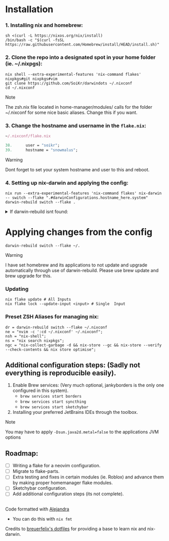# Installation

### 1. Installing nix and homebrew:
```shell
sh <(curl -L https://nixos.org/nix/install)
/bin/bash -c "$(curl -fsSL https://raw.githubusercontent.com/Homebrew/install/HEAD/install.sh)"
```

### 2. Clone the repo into a designated spot in your home folder (ie. ~/.nixpgs):

```shell
nix shell --extra-experimental-features 'nix-command flakes' nixpkgs#git nixpkgs#vim
git clone https://github.com/SoiKr/darwindots ~/.nixconf
cd ~/.nixconf
```

> [!NOTE]  
> The zsh.nix file located in home-manager/modules/ calls for the folder ~/.nixconf for some nice basic aliases. Change this if you want.

### 3. Change the hostname and username in the `flake.nix`:

```nix
~/.nixconf/flake.nix

38.      user = "soikr";
39.      hostname = "snowmalus";
```
> [!WARNING]  
> Dont forget to set your system hostname and user to this and reboot.

### 4. Setting up nix-darwin and applying the config:

```shell
nix run --extra-experimental-features 'nix-command flakes' nix-darwin -- switch --flake ".#darwinConfigurations.hostname_here.system"
darwin-rebuild switch --flake .
```

<details>
<summary>If darwin-rebuild isnt found:</summary>
<p></p>

```shell
nix --extra-experimental-features "nix-command flakes" build ".#darwinConfigurations.hostname_here.system"
./result/sw/bin/darwin-rebuild switch --flake .
```

</details>

# Applying changes from the config
```shell
darwin-rebuild switch --flake ~/.
```

> [!WARNING]  
> I have set homebrew and its applications to not update and upgrade automatically through use of darwin-rebuild. Please use brew update and brew upgrade for this.

### Updating
```shell
nix flake update # All Inputs
nix flake lock --update-input <input> # Single  Input
```

### Preset ZSH Aliases for managing nix:
```
dr = darwin-rebuild switch --flake ~/.nixconf
ne = "nvim -c ':cd ~/.nixconf' ~/.nixconf";
nsh = "nix-shell";
ns = "nix search nixpkgs";
ngc = "nix-collect-garbage -d && nix-store --gc && nix-store --verify --check-contents && nix store optimise";
```

## Additional configuration steps: (Sadly not everything is reproducible easily).
1. Enable Brew services: (Very much optional, jankyborders is the only one configured in this system).
   - `brew services start borders`
   - `brew services start syncthing`
   - `brew services start sketchybar`
2. Installing your preferred JetBrains IDEs through the toolbox.
> [!NOTE]  
> You may have to apply `-Dsun.java2d.metal=false` to the applications JVM options

## Roadmap:
- [ ] Writing a flake for a neovim configuration.
- [ ] Migrate to flake-parts.
- [ ] Extra testing and fixes in certain modules (ie. Roblox) and advance them by making proper homemanager flake modules.
- [ ] Sketchybar configuration.
- [ ] Add additional configuration steps (its not complete).

##
Code formatted with [Alejandra](https://github.com/kamadorueda/alejandra)
  - You can do this with `nix fmt`

Credits to [breuerfelix's dotfiles](https://github.com/breuerfelix/dotfiles) for providing a base to learn nix and nix-darwin.